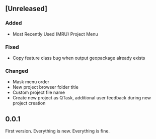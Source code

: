 ## [Unreleased] 

### Added
- Most Recently Used (MRU) Project Menu

### Fixed
- Copy feature class bug when output geopackage already exists

### Changed
- Mask menu order
- New project browser folder title
- Custom project file name
- Create new project as QTask, additional user feedback during new project creation

## 0.0.1

First version. Everything is new. Everything is fine.